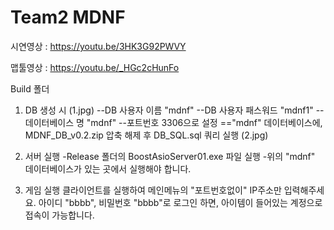 # Team2 MDNF


시연영상 : https://youtu.be/3HK3G92PWVY

맵툴영상 : https://youtu.be/_HGc2cHunFo


Build 폴더
1. DB 생성 시 (1.jpg)
--DB 사용자 이름 "mdnf"
--DB 사용자 패스워드 "mdnf1"
--데이터베이스 명 "mdnf"
--포트번호 3306으로 설정
=="mdnf" 데이터베이스에, MDNF_DB_v0.2.zip 압축 해제 후 DB_SQL.sql 쿼리 실행 (2.jpg)

2. 서버 실행
-Release 폴더의 BoostAsioServer01.exe 파일 실행
-위의 "mdnf" 데이터베이스가 있는 곳에서 실행해야 합니다.

3. 게임 실행
클라이언트를 실행하여 메인메뉴의 "포트번호없이" IP주소만 입력해주세요.
아이디 "bbbb", 비밀번호 "bbbb"로 로그인 하면, 아이템이 들어있는 계정으로 접속이 가능합니다.
